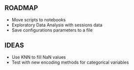ROADMAP
-------

- Move scripts to notebooks
- Exploratory Data Analysis with sessions data
- Save configurations parameters to a file


IDEAS
-----

- Use KNN to fill NaN values
- Test with new encoding methods for categorical variables
